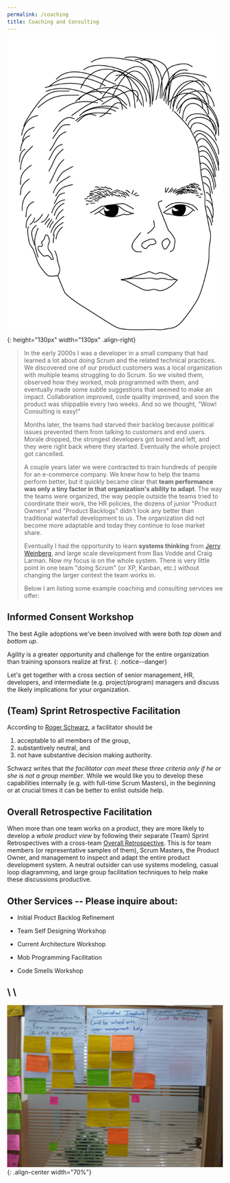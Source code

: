 ```yaml
---
permalink: /coaching
title: Coaching and Consulting
---
```


![image-right](assets/images/MJ.png){: height="130px" width="130px" .align-right}

> In the early 2000s I was a developer in a small company that had learned a lot about doing
> Scrum and the related technical practices. We discovered one of our product customers was a local
> organization with multiple teams struggling to do Scrum.  So we visited them, observed how they
> worked, mob programmed with them, and eventually made some subtle suggestions that seemed to make
> an impact.  Collaboration improved, code quality improved, and soon the product was shippable every
> two weeks.  And so we thought, "Wow! Consulting is easy!"
>
> Months later, the teams had starved their backlog because political issues prevented them from
> talking to customers and end users.  Morale dropped, the strongest developers got bored and left,
> and they were right back where they started.  Eventually the whole project got cancelled.
>
> A couple years later we were contracted to train hundreds of people for an e-commerce company.
> We knew how to help the teams perform better, but it quickly became clear that __team performance
> was only a tiny factor in that organization's ability to adapt__.  The way the teams were organized,
> the way people outside the teams tried to coordinate their work, the HR policies, the dozens of junior
> "Product Owners" and "Product Backlogs" didn't look any better than traditional waterfall development
> to us. The organization did not become more adaptable and today they continue to lose market share.
>
> Eventually I had the opportunity to learn __systems thinking__ from [Jerry Weinberg](https://www.amazon.com/Gerald-M.-Weinberg/e/B000AP8TZ8), 
> and large scale development from Bas Vodde and Craig Larman.  Now my focus is on the whole system.
> There is very little point in one team "doing Scrum" (or XP, Kanban, etc.) without changing the
> larger context the team works in.
>
> Below I am listing some example coaching and consulting services we offer:

## Informed Consent Workshop

The best Agile adoptions we've been involved with were both _top down_ and _bottom up_.

Agility is a greater opportunity and challenge for the entire organization than training sponsors
realize at first.
{: .notice--danger}

Let's get together with a cross section of senior management, HR, developers,
and intermediate (e.g. project/program) managers and discuss the likely implications for your
organization.

## (Team) Sprint Retrospective Facilitation

According to [Roger Schwarz](https://www.amazon.com/Skilled-Facilitator-Comprehensive-Consultants-Facilitators/dp/0787947237), a facilitator should be

1. acceptable to all members of the group,
1. substantively neutral, and
1. not have substantive decision making authority.

Schwarz writes that _the facilitator can meet these three criteria only if he or she is not a group member_.
While we would like you to develop these capabilities internally (e.g. with full-time Scrum Masters), in the
beginning or at crucial times it can be better to enlist outside help.

## Overall Retrospective Facilitation

When more than one team works on a product, they are more likely to develop a _whole product view_ by following their
separate (Team) Sprint Retrospectives with a cross-team
[Overall Retrospective](https://less.works/less/framework/overall-retrospective.html). This is for team members
(or representative samples of them), Scrum Masters, the Product Owner, and management to inspect and adapt the
entire product development system. A neutral outsider can use systems modeling, casual loop diagramming, and 
large group facilitation techniques to help make these discussions productive.

## Other Services -- Please inquire about:

* Initial Product Backlog Refinement

* Team Self Designing Workshop

* Current Architecture Workshop

* Mob Programming Facilitation

* Code Smells Workshop

\\
\\
----
![Coaching Impediments](assets/images/coaching-impediments.jpg){: .align-center width="70%"}
